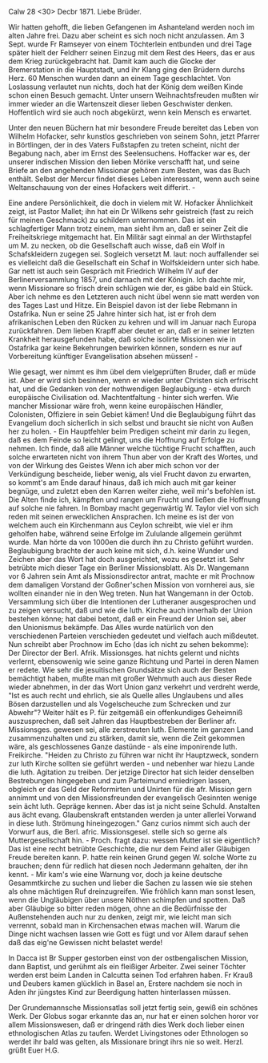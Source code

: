  Calw 28 <30> Decbr 1871.
Liebe Brüder.

Wir hatten gehofft, die lieben Gefangenen im Ashanteland werden noch im alten Jahre frei. Dazu aber scheint es sich noch nicht anzulassen. Am 3 Sept. wurde Fr Ramseyer von einem Töchterlein entbunden und drei Tage später hielt der Feldherr seinen Einzug mit dem Rest des Heers, das er aus dem Krieg zurückgebracht hat. Damit kam auch die Glocke der Bremerstation in die Hauptstadt, und ihr Klang ging den Brüdern durchs Herz. 60 Menschen wurden dann an einem Tage geschlachtet. Von Loslassung verlautet nun nichts, doch hat der König dem weißen Kinde schon einen Besuch gemacht. Unter unsern Weihnachtsfreuden mußten wir immer wieder an die Wartenszeit dieser lieben Geschwister denken. Hoffentlich wird sie auch noch abgekürzt, wenn kein Mensch es erwartet.

Unter den neuen Büchern hat mir besondere Freude bereitet das Leben von Wilhelm Hofacker, sehr kunstlos geschrieben von seinem Sohn, jetzt Pfarrer in Börtlingen, der in des Vaters Fußstapfen zu treten scheint, nicht der Begabung nach, aber im Ernst des Seelensuchens. Hoffacker war es, der unserer indischen Mission den lieben Mörike verschafft hat, und seine Briefe an den angehenden Missionar gehören zum Besten, was das Buch enthält. Selbst der Mercur findet dieses Leben interessant, wenn auch seine Weltanschauung von der eines Hofackers weit differirt. -

Eine andere Persönlichkeit, die doch in vielem mit W. Hofacker Ähnlichkeit zeigt, ist Pastor Mallet; ihn hat ein Dr Wilkens sehr geistreich (fast zu reich für meinen Geschmack) zu schildern unternommen. Das ist ein schlagfertiger Mann trotz einem, man sieht ihm an, daß er seiner Zeit die Freiheitskriege mitgemacht hat. Ein Militär sagt einmal an der Wirthstapfel um M. zu necken, ob die Gesellschaft auch wisse, daß ein Wolf in Schafskleidern zugegen sei. Sogleich versetzt M. laut: noch auffallender sei es vielleicht daß die Gesellschaft ein Schaf in Wolfskleidern unter sich habe. Gar nett ist auch sein Gespräch mit Friedrich Wilhelm IV auf der Berlinerversammlung 1857, und darnach mit der Königin. Ich dachte mir, wenn Missionare so frisch drein schlügen wie der, es gäbe bald ein Stück. Aber ich nehme es den Letzteren auch nicht übel wenn sie matt werden von des Tages Last und Hitze. Ein Beispiel davon ist der liebe Rebmann in Ostafrika. Nun er seine 25 Jahre hinter sich hat, ist er froh dem afrikanischen Leben den Rücken zu kehren und will im Januar nach Europa zurückfahren. Dem lieben Krapff aber deutet er an, daß er in seiner letzten Krankheit herausgefunden habe, daß solche isolirte Missionen wie in Ostafrika gar keine Bekehrungen bewirken können, sondern es nur auf Vorbereitung künftiger Evangelisation absehen müssen! -

Wie gesagt, wer nimmt es ihm übel dem vielgeprüften Bruder, daß er müde ist. Aber er wird sich besinnen, wenn er wieder unter Christen sich erfrischt hat, und die Gedanken von der nothwendigen Beglaubigung - etwa durch europäische Civilisation od. Machtentfaltung - hinter sich werfen. Wie mancher Missionar wäre froh, wenn keine europäischen Händler, Colonisten, Offiziere in sein Gebiet kämen! Und die Beglaubigung führt das Evangelium doch sicherlich in sich selbst und braucht sie nicht von Außen her zu holen. - Ein Hauptfehler beim Predigen scheint mir darin zu liegen, daß es dem Feinde so leicht gelingt, uns die Hoffnung auf Erfolge zu nehmen. Ich finde, daß alle Männer welche tüchtige Frucht schafften, auch solche erwarteten nicht von ihrem Thun aber von der Kraft des Wortes, und von der Wirkung des Geistes Wenn ich aber mich schon vor der Verkündigung bescheide, lieber wenig, als viel Frucht davon zu erwarten, so kommt's am Ende darauf hinaus, daß ich mich auch mit gar keiner begnüge, und zuletzt eben den Karren weiter ziehe, weil mir's befohlen ist. Die Alten finde ich, kämpften und rangen um Frucht und ließen die Hoffnung auf solche nie fahren. In Bombay macht gegenwärtig W. Taylor viel von sich reden mit seinen erwecklichen Ansprachen. Ich meine es ist der von welchem auch ein Kirchenmann aus Ceylon schreibt, wie viel er ihm geholfen habe, während seine Erfolge im Zululande allgemein gerühmt wurde. Man hörte da von 1000en die durch ihn zu Christo geführt wurden. Beglaubigung brachte der auch keine mit sich, d.h. keine Wunder und Zeichen aber das Wort hat doch ausgerichtet, wozu es gesetzt ist. Sehr betrübte mich dieser Tage ein Berliner Missionsblatt. Als Dr. Wangemann vor 6 Jahren sein Amt als Missionsdirector antrat, machte er mit Prochnow dem damaligen Vorstand der Goßner'schen Mission von vornherei aus, sie wollten einander nie in den Weg treten. Nun hat Wangemann in der Octob. Versammlung sich über die Intentionen der Lutheraner ausgesprochen und zu zeigen versucht, daß und wie die luth. Kirche auch innerhalb der Union bestehen könne; hat dabei betont, daß er ein Freund der Union sei, aber den Unionismus bekämpfe. Das Alles wurde natürlich von den verschiedenen Parteien verschieden gedeutet und vielfach auch mißdeutet. Nun schreibt aber Prochnow im Echo (das ich nicht zu sehen bekomme): Der Director der Berl. Afrik. Missionsges. hat nichts gelernt und nichts verlernt, ebensowenig wie seine ganze Richtung und Partei in deren Namen er redete. Wie sehr die jesuitischen Grundsätze sich auch der Besten bemächtigt haben, mußte man mit großer Wehmuth auch aus dieser Rede wieder abnehmen, in der das Wort Union ganz verkehrt und verdreht werde, "Ist es auch recht und ehrlich, sie als Quelle alles Unglaubens und alles Bösen darzustellen und als Vogelscheuche zum Schrecken und zur Abwehr"? Weiter hält es P. für zeitgemäß ein offenkundiges Geheimniß auszusprechen, daß seit Jahren das Hauptbestreben der Berliner afr. Missionsges. gewesen sei, alle zerstreuten luth. Elemente im ganzen Land zusammenzuhalten und zu stärken, damit sie, wenn die Zeit gekommen wäre, als geschlossenes Ganze dastünde - als eine imponirende luth. Freikirche. "Heiden zu Christo zu führen war nicht ihr Hauptzweck, sondern zur luth Kirche sollten sie geführt werden - und nebenher war hiezu Lande die luth. Agitation zu treiben. Der jetzige Director hat sich leider denselben Bestrebungen hingegeben und zum Parteimund erniedrigen lassen, obgleich er das Geld der Reformirten und Unirten für die afr. Mission gern annimmt und von den Missionsfreunden der evangelisch Gesinnten wenige sein ächt luth. Gepräge kennen. Aber das ist ja nicht seine Schuld. Anstalten aus ächt evang. Glaubenskraft entstanden werden ja unter allerlei Vorwand in diese luth. Strömung hineingezogen." Ganz curios nimmt sich auch der Vorwurf aus, die Berl. afric. Missionsgesel. stelle sich so gerne als Muttergesellschaft hin. - Proch. fragt dazu: wessen Mutter ist sie eigentlich? Das ist eine recht betrübte Geschichte, die nur dem Feind aller Gläubigen Freude bereiten kann. P. hatte rein keinen Grund gegen W. solche Worte zu brauchen; denn für redlich hat diesen noch Jedermann gehalten, der ihn kennt. - Mir kam's wie eine Warnung vor, doch ja keine deutsche Gesammtkirche zu suchen und lieber die Sachen zu lassen wie sie stehen als ohne mächtigen Ruf dreinzugreifen. Wie fröhlich kann man sonst lesen, wenn die Ungläubigen über unsere Nöthen schimpfen und spotten. Daß aber Gläubige so bitter reden mögen, ohne an die Bedürfnisse der Außenstehenden auch nur zu denken, zeigt mir, wie leicht man sich verrennt, sobald man in Kirchensachen etwas machen will. Warum die Dinge nicht wachsen lassen wie Gott es fügt und vor Allem darauf sehen daß das eig'ne Gewissen nicht belastet werde!

In Dacca ist Br Supper gestorben einst von der ostbengalischen Mission, dann Baptist, und gerühmt als ein fleißiger Arbeiter. Zwei seiner Töchter werden erst beim Landen in Calcutta seinen Tod erfahren haben. Fr Krauß und Deubers kamen glücklich in Basel an, Erstere nachdem sie noch in Aden ihr jüngstes Kind zur Beerdigung hatten hinterlassen müssen.

Der Grundemannsche Missionsatlas soll jetzt fertig sein, gewiß ein schönes Werk. Der Globus sogar erkannte das an, nur hat er einen solchen horor vor allem Missionswesen, daß er dringend räth dies Werk doch lieber einen ethnologischen Atlas zu taufen. Werdet Livingstones oder Ethnologen so werdet ihr bald was gelten, als Missionare bringt ihrs nie so weit. 
 Herzl. grüßt Euer
 H.G.
